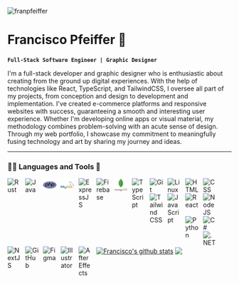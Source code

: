<p align="left"> <img src="https://komarev.com/ghpvc/?username=franpfeiffer&label=Profile%20views&color=fd81a5&style=flat" alt="franpfeiffer" /> </p>

### <h1> Francisco Pfeiffer 🦀</h1>

**` Full-Stack Software Engineer | Graphic Designer `**

I'm a full-stack developer and graphic designer who is enthusiastic about creating from the ground up digital experiences. With the help of technologies like React, TypeScript, and TailwindCSS, I oversee all part of my projects, from conception and design to development and implementation. I've created e-commerce platforms and responsive websites with success, guaranteeing a smooth and interesting user experience. Whether I'm developing online apps or visual material, my methodology combines problem-solving with an acute sense of design. Through my web portfolio, I showcase my commitment to meaningfully fusing technology and art by sharing my journey and ideas.

---

### 💪🏻 Languages and Tools 🦀

<img align="left" alt="Rust" width="30px" style="padding-right:10px;" src="https://upload.wikimedia.org/wikipedia/commons/0/0f/Original_Ferris.svg"/>
<img align="left" alt="Java" width="30px" style="padding-right:10px;" src="https://cdn.jsdelivr.net/gh/devicons/devicon/icons/java/java-original.svg"/>
<img align="left" alt="PHP" width="30px" style="padding-right:10px;" src="https://raw.githubusercontent.com/devicons/devicon/master/icons/php/php-original.svg"/>
<img align="left" alt="MySQL" width="30px" style="padding-right:10px;" src="https://raw.githubusercontent.com/devicons/devicon/master/icons/mysql/mysql-original-wordmark.svg"/>
<img align="left" alt="ExpressJS" width="30px" style="padding-right:10px;" src="https://youteam.io/blog/wp-content/uploads/2022/04/expressjs_logo.png"/>
<img align="left" alt="Firebase" width="30px" style="padding-right:10px;" src="https://www.vectorlogo.zone/logos/firebase/firebase-icon.svg"/>
<img align="left" alt="MongoDB" width="30px" style="padding-right:10px;" src="https://raw.githubusercontent.com/devicons/devicon/master/icons/mongodb/mongodb-original-wordmark.svg"/>
<img align="left" alt="TypeScript" width="30px" style="padding-right:10px;" src="https://cdn.jsdelivr.net/gh/devicons/devicon/icons/typescript/typescript-plain.svg" />
<img align="left" alt="Git" width="30px" style="padding-right:10px;" src="https://cdn.jsdelivr.net/gh/devicons/devicon/icons/git/git-original.svg" />
<img align="left" alt="Linux" width="30px" style="padding-right:10px;" src="https://cdn.jsdelivr.net/gh/devicons/devicon/icons/linux/linux-original.svg" />
<img align="left" alt="HTML" width="30px" style="padding-right:10px;" src="https://cdn.jsdelivr.net/gh/devicons/devicon/icons/html5/html5-plain.svg" />
<img align="left" alt="CSS" width="30px" style="padding-right:10px;" src="https://cdn.jsdelivr.net/gh/devicons/devicon/icons/css3/css3-plain.svg" />
<br />
<br />
<img align="left" alt="Tailwind CSS" width="30px" style="padding-right:10px;" src="https://cdn.jsdelivr.net/gh/devicons/devicon@v2.16.0/icons/tailwindcss/tailwindcss-original.svg" />
<img align="left" alt="JavaScript" width="30px" style="padding-right:10px;" src="https://cdn.jsdelivr.net/gh/devicons/devicon/icons/javascript/javascript-plain.svg" />
<img align="left" alt="React" width="30px" style="padding-right:10px;" src="https://cdn.jsdelivr.net/gh/devicons/devicon/icons/react/react-original.svg" />
<img align="left" alt="NodeJS" width="30px" style="padding-right:10px;" src="https://cdn.jsdelivr.net/gh/devicons/devicon/icons/nodejs/nodejs-original.svg" />
<img align="left" alt="Python" width="30px" style="padding-right:10px;" src="https://cdn.jsdelivr.net/gh/devicons/devicon/icons/python/python-plain.svg" />
<img align="left" alt="C#" width="30px" style="padding-right:10px;" src="https://cdn.jsdelivr.net/gh/devicons/devicon@v2.16.0/icons/csharp/csharp-original.svg" />
<img align="left" alt=".NET" width="30px" style="padding-right:10px;" src="https://neosmart.net/blog/wp-content/uploads/2019/06/dot-NET-Core.png" />
<img align="left" alt="NextJS" width="30px" style="padding-right:10px;" src="https://media.graphassets.com/VKHHNvEETYqZRkqgjybc" />
<img align="left" alt="GitHub" width="30px" style="padding-right:10px;" src="https://cdn.jsdelivr.net/gh/devicons/devicon/icons/github/github-original.svg" />
<img align="left" alt="Figma" width="30px" style="padding-right:10px;" src="https://www.vectorlogo.zone/logos/figma/figma-icon.svg" />
<img align="left" alt="Illustrator" width="30px" style="padding-right:10px;" src="https://upload.wikimedia.org/wikipedia/commons/f/fb/Adobe_Illustrator_CC_icon.svg" />
<img align="left" alt="AfterEffects" width="30px" style="padding-right:10px;" src="https://upload.wikimedia.org/wikipedia/commons/c/cb/Adobe_After_Effects_CC_icon.svg" />


<br />
<br />
<br />
<br />

<a href="https://github-readme-stats.vercel.app/api?username=franpfeiffer&show_icons=true&include_all_commits=true&theme=rose_pine&hide_border=true"><img align="center" src="https://github-readme-stats.vercel.app/api?username=franpfeiffer&show_icons=true&include_all_commits=true&theme=rose_pine&hide_border=true" alt="Francisco's github stats" /></a>     <a href="https://github-readme-stats.vercel.app/api/top-langs/?username=franpfeiffer&layout=compact&theme=rose_pine&hide_border=true"><img align="center" src="https://github-readme-stats.vercel.app/api/top-langs/?username=franpfeiffer&layout=compact&theme=rose_pine&hide_border=true" /></a>

[website]: https://franciscopfeiffer.vercel.app/
[twitter]: https://x.com/frapfeiffer/
